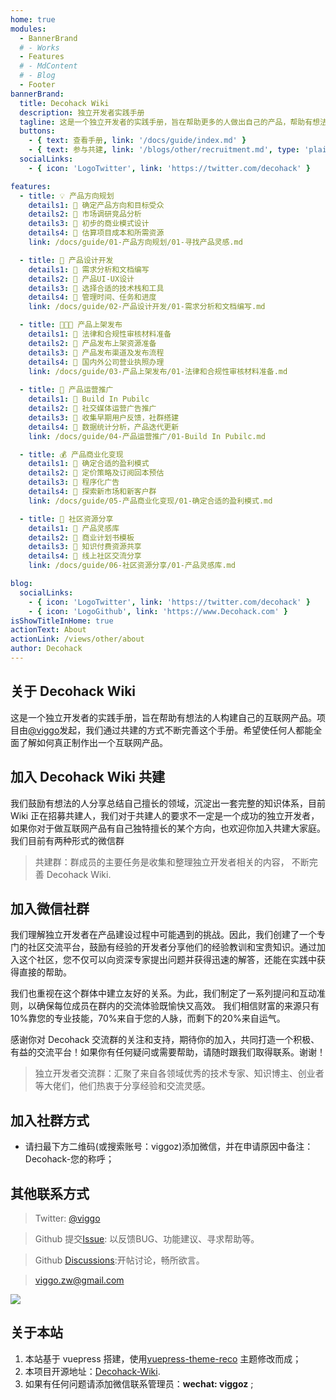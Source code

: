 ```yaml
---
home: true
modules:
  - BannerBrand
  # - Works
  - Features
  # - MdContent
  # - Blog
  - Footer
bannerBrand:
  title: Decohack Wiki
  description: 独立开发者实践手册
  tagline: 这是一个独立开发者的实践手册，旨在帮助更多的人做出自己的产品，帮助有想法的人设计和落地运营自己的互联网产品，扩展自己的知识边界。
  buttons:
    - { text: 查看手册, link: '/docs/guide/index.md' }
    - { text: 参与共建, link: '/blogs/other/recruitment.md', type: 'plain' }
  socialLinks:
    - { icon: 'LogoTwitter', link: 'https://twitter.com/decohack' }

features:
  - title: 💡 产品方向规划
    details1: 📄 确定产品方向和目标受众
    details2: 📄 市场调研竞品分析
    details3: 📄 初步的商业模式设计
    details4: 📄 估算项目成本和所需资源
    link: /docs/guide/01-产品方向规划/01-寻找产品灵感.md

  - title: 🎨 产品设计开发
    details1: 📄 需求分析和文档编写
    details2: 📄 产品UI-UX设计
    details3: 📄 选择合适的技术栈和工具
    details4: 📄 管理时间、任务和进度
    link: /docs/guide/02-产品设计开发/01-需求分析和文档编写.md

  - title: 👩🏻‍💻 产品上架发布
    details1: 📄 法律和合规性审核材料准备
    details2: 📄 产品发布上架资源准备
    details3: 📄 产品发布渠道及发布流程
    details4: 📄 国内外公司营业执照办理
    link: /docs/guide/03-产品上架发布/01-法律和合规性审核材料准备.md
  
  - title: 📕 产品运营推广
    details1: 📄 Build In Pubilc
    details2: 📄 社交媒体运营广告推广
    details3: 📄 收集早期用户反馈，社群搭建
    details4: 📄 数据统计分析，产品迭代更新
    link: /docs/guide/04-产品运营推广/01-Build In Pubilc.md

  - title: 💰 产品商业化变现
    details1: 📄 确定合适的盈利模式
    details2: 📄 定价策略及订阅回本预估
    details3: 📄 程序化广告
    details4: 📄 探索新市场和新客户群
    link: /docs/guide/05-产品商业化变现/01-确定合适的盈利模式.md

  - title: 📖 社区资源分享
    details1: 📄 产品灵感库
    details2: 📄 商业计划书模板
    details3: 📄 知识付费资源共享
    details4: 📄 线上社区交流分享
    link: /docs/guide/06-社区资源分享/01-产品灵感库.md

blog:
  socialLinks:
    - { icon: 'LogoTwitter', link: 'https://twitter.com/decohack' }
    - { icon: 'LogoGithub', link: 'https://www.Decohack.com' }
isShowTitleInHome: true
actionText: About
actionLink: /views/other/about
author: Decohack
---
```


## 关于 Decohack Wiki
这是一个独立开发者的实践手册，旨在帮助有想法的人构建自己的互联网产品。项目由[@viggo](https://x.com/decohack)发起，我们通过共建的方式不断完善这个手册。希望使任何人都能全面了解如何真正制作出一个互联网产品。

## 加入 Decohack Wiki 共建
我们鼓励有想法的人分享总结自己擅长的领域，沉淀出一套完整的知识体系，目前 Wiki 正在招募共建人，我们对于共建人的要求不一定是一个成功的独立开发者，如果你对于做互联网产品有自己独特擅长的某个方向，也欢迎你加入共建大家庭。
我们目前有两种形式的微信群
> 共建群：群成员的主要任务是收集和整理独立开发者相关的内容， 不断完善 Decohack Wiki.

## 加入微信社群
我们理解独立开发者在产品建设过程中可能遇到的挑战。因此，我们创建了一个专门的社区交流平台，鼓励有经验的开发者分享他们的经验教训和宝贵知识。通过加入这个社区，您不仅可以向资深专家提出问题并获得迅速的解答，还能在实践中获得直接的帮助。

我们也重视在这个群体中建立友好的关系。为此，我们制定了一系列提问和互动准则，以确保每位成员在群内的交流体验既愉快又高效。
我们相信财富的来源只有10%靠您的专业技能，70%来自于您的人脉，而剩下的20%来自运气。

感谢你对 Decohack 交流群的关注和支持，期待你的加入，共同打造一个积极、有益的交流平台！如果你有任何疑问或需要帮助，请随时跟我们取得联系。谢谢！

> 独立开发者交流群：汇聚了来自各领域优秀的技术专家、知识博主、创业者等大佬们，他们热衷于分享经验和交流灵感。

## 加入社群方式
* 请扫最下方二维码(或搜索账号：viggoz)添加微信，并在申请原因中备注： Decohack-您的称呼；

<!-- * 为维护良好的交流环境，我们设定了￥29.9的门槛费用(共建人除外)这部分费用会在你进群之后重新发给群成员。添加好友之后请发一个微信红包，管理员会拉您进群❤ -->

## 其他联系方式
> Twitter: [@viggo](https://x.com/decohack)

> Github 提交[Issue](https://github.com/Decohack/Decohack-Wiki/issues): 以反馈BUG、功能建议、寻求帮助等。

> Github [Discussions](https://github.com/Decohack/Decohack-Wiki/discussions):开帖讨论，畅所欲言。

> viggo.zw@gmail.com

![](/wechat.png)

## 关于本站
1. 本站基于 vuepress 搭建，使用[vuepress-theme-reco](https://github.com/recoluan/vuepress-theme-reco) 主题修改而成；
2. 本项目开源地址：[Decohack-Wiki](https://github.com/Decohack/Decohack-Wiki).
3. 如果有任何问题请添加微信联系管理员：**wechat: viggoz** ;

